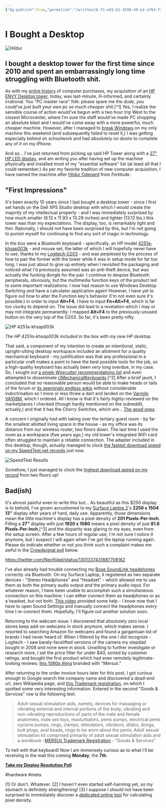 ```yaml
---
{"dg-publish":true,"permalink":"/written/6-f3-e65-b1-d198-49-e2-a764-f22-f3-b99172-d/","dgHomeLink":true,"dgPassFrontmatter":false}
---
```


# I Bought a Desktop

![Hildur](https://i.snap.as/M42wH2VG.png)

## I bought a desktop tower for the first time since 2010 and spent an embarrassingly long time struggling with Bluetooth shit.

As with my [entire history](https://bilge.world/hp-spectre-x360-review) of computer purchases, my acquisition of an [HP ENVY Desktop tower](https://support.hp.com/us-en/document/c06443577), today, was last-minute, ill-informed, and certainly irrational. You "PC master race" folk: please spare me the _dude, you could've just built your own pc so much cheaper_ shit.[^1] Yes, I realize the sensible course of action would've begun with a two hour trip West to the closest Microcenter, where I'm sure the staff would've made PC shopping an absolute blast and I would've come away with a more powerful, much cheaper machine. However, after I managed to [break Windows](https://www.davidblue.wtf/finally-broke-windows/) on my only machine this weekend (and subsequently failed to reset it,) I was getting especially behind on schoolwork and had _absolutely no desire_ to complete any of it on my iPhone.

And so... I've just returned from picking up said HP Tower along with a [27" HP LED display](https://store.hp.com/us/en/pdp/hp-27f-27-inch-display#!), and am writing you after having set up the machine physically and installed most of my "essential software" list (at least all that I could remember.) As per my favorite tradition of new computer acquisition, I have named the machine after [Hildur Odegard](https://fortitude.fandom.com/wiki/Hildur_Odegard) from _Fortitude_.

## "First Impressions"

It's been exactly 10 years since I last bought a desktop tower - since I first set hands on the Dell XPS Studio desktop with which I would create the majority of my intellectual property - and I was immediately surprised by how much smaller (6.12 x 11.93 x 13.28 inches) and lighter (13.12 lbs.) this tower was than my expectations. The display, too, is remarkably light and thin. Rationally, I should not have been surprised by this, but I'm not going to punish myself for continuing to find any sort of magic in technology.

In the box were a Bluetooth keyboard - specifically, an HP model [4251a-khsap003k](https://fccid.io/EMJKHSA-P003K) - and mouse set, the latter of which I will hopefully never have to use, thanks to my [Logitech G203](https://youtu.be/oIAY1-aW8Es) - and was perplexed by the process of how to pair the former with the tower while it was in setup mode for far too long. I was just about to give up entirely when I revisited the packaging and noticed what I'd previously assumed was an anti-theft device, but was actually the fucking dongle for the pair. I continue to despise Bluetooth peripherals, obviously, but the multimedia function keys of the product led to some important realizations: I now had reason to use Windows Desktop Switching _and_ have a calculator application again! However, I have yet to figure out how to alter the Function key's behavior (I'm not even sure it's possible:) in order to input **Alt+F4**, I have to input **Fn+Alt+F4**, which is far too clunky to depend on. The issue did lead to a revelation which I may or may not integrate permanently: I mapped **Alt+F4** to the previously-unused button on the very top of the G203. So far, it's been pretty nifty.

![HP 4251a-khsap003k](https://i.snap.as/2kLqJ1uB.jpg)

*The HP 4251a-khsap003k included in the box with my new HP desktop.*

That said, a component of my intention to create an intentional, static, upright-sitting desktop workspace included an allotment for a quality mechanical keyboard - my justification was that any professional in a particular craft makes a point to have the best possible tools for the job, so a high-quality keyboard has actually been _very_ long overdue, in my case. So, I sought out [a single _Wirecutter_ recommendations list](https://www.nytimes.com/wirecutter/reviews/our-favorite-mechanical-keyboards/) and even attempted to disseminate [r/MechanicalKeyboards](https://www.reddit.com/r/MechanicalKeyboards/).[^2] After a brief jaunt, I concluded that no reasonable person would be able to make heads or tails of the forum or [its seemingly endless wikis](https://www.reddit.com/r/MechanicalKeyboards/wiki/index) without considerable indoctrination so I more or less threw a dart and landed on the [Varmilo VA108M](https://mechanicalkeyboards.com/shop/index.php?l=product_detail&p=3504), which I ordered. All I know is that it's fairly highly-reviewed on the marketplaces I checked (though hardly mentioned on the subreddit, actually,) and that it has the _Cherry Switches_, which are... [The good ones](https://www.reddit.com/r/MechanicalKeyboards/comments/d3hmw3/my_new_baby_varmilo_108m_cherry_mx_blues_the/).

A concern I originally had with taking over the tertiary guest room - by far the smallest allotted living space in the house - as my office was its distance from our wireless router, two floors down. The last time I used the room as a workspace (five years ago,) my old tower's integrated WiFi card often struggled to maintain a reliable connection. The adapter included in this desktop, though, actually managed to clock [the fastest download speed on my SpeedTest.net records](https://www.speedtest.net/result/10021332678) just now.

![SpeedTest Results](https://www.speedtest.net/result/10021332678.png)

Somehow, I just managed to clock the [highest download speed on my record](https://www.speedtest.net/result/10021332678) from two floors up!

## Bad(ish)

It's almost painful even to write this but... As beautiful as this $250 display is to behold, I've grown accustomed to my [Surface Laptop 2](https://www.microsoft.com/en-us/surface/business/surface-laptop-2)'s **2256 x 1504 13"** display after years of hard, daily use. Apparently, those dimensions mean the little machine's display has a pixel density of **201 Pixels-Per-Inch**. Filling a **27"** display with just **1920 x 1080** means a pixel density of just **81.6 Pixels-Per-Inch**,[^3] and the disparity was glaring to my eyes, even from the setup screen. After a few hours of regular use, I'm not sure I notice it anymore, but I suspect I will again when I've got the laptop running again. Please do indicate whether or not you think such a complaint makes me awful in the [Crowdsignal poll](https://poll.fm/10603399) below.

https://twitter.com/NeoYokel/status/1301337431887708162

I've also already had trouble connecting my [Bose SoundLink headphones](https://www.bose.com/en_us/support/products/bose_headphones_support/bose_around_ear_headphones_support/soundlink-around-ear-wireless-headphones-ii.html) correctly via Bluetooth. On my Surface Laptop, it registered as two separate devices - "Stereo Headphones" and "Headset" - which allowed me to use them as both the primary audio output _and_ the primary audio input. For whatever reason, I have been unable to accomplish such a simultaneous connection on this machine: I can either connect them as headphones or as a headset, but not both. [This video](https://youtu.be/55yn-zF_dZY) provided some help - I know now that I have to open Sound Settings and manually connect the headphones every time I re-connect them. Hopefully, I'll figure out another solution soon.

Returning to the webcam issue: I discovered that absolutely _zero_ local stores keep add-on webcams in stock anymore, which makes sense. I resorted to searching Amazon for webcams and found a gargantuan list of brands I had never heard of. When I filtered by the one I _did_ recognize - Logitech - I saw barely-facelifted versions of the camera my stepdad bought in 2008 and none were in stock. Unwilling to further investigate or research more, I set the price filter for under $40, sorted by customer ratings, and bought the first product which had even remotely legitimate-looking reviews: [this 1080p _thing_](https://www.amazon.com/gp/product/B08BQZT4N8/ref=ppx_yo_dt_b_asin_title_o01_s00?ie=UTF8&psc=1) branded with "Mersuii."

After returning to the order invoice hours later for this post, I got curious enough to Google search the company name and discovered a dead-end url, zero Wikipedia page, and [this Trademark registration](https://trademarks.justia.com/863/53/mersuii-86353116.html), on which I spotted some very interesting information. Entered in the second "Goods & Services" row is the following text:

> Adult sexual stimulation aids, namely, devices for massaging or vibrating external and internal portions of the body, vibrating and non-vibrating reproductions of parts of the male and female anatomies, male sex toys, masturbators, penis pumps, electrical penis cyclone pumps, rings, clamps, stimulators, vibrators, dildos, dongs, butt plugs, anal beads, rings to be worn about the penis; Adult sexual stimulation kit comprised primarily of adult sexual stimulation aids and a workbook
-[MERSUii Trademark Registration](https://trademarks.justia.com/863/53/mersuii-86353116.html) - "Goods & Services"

To hell with that keyboard! Now I am immensely curious as to what I'll be receiving in the mail this coming **Monday**, the **7th**.

[**<u>Take my Display Resolution Poll</u>**](https://poll.fm/10603399)

#hardware #meta

[1] Or don't. Whatever.
[2] I haven't even started self-harming yet, so my stomach is definitely strengthening!
[3] I suppose I should not have been surprised to immediately discover a [dedicated online tool](https://www.calculatorsoup.com/calculators/technology/ppi-calculator.php) for calculating pixel density.